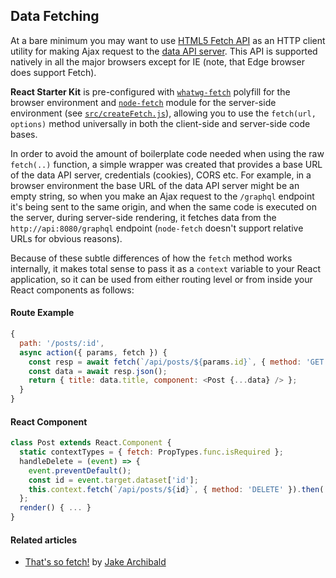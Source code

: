 ## Data Fetching

At a bare minimum you may want to use [HTML5 Fetch API][fetch] as an HTTP client
utility for making Ajax request to the [data API server][nodeapi]. This API is
supported natively in all the major browsers except for IE (note, that Edge
browser does support Fetch).

**React Starter Kit** is pre-configured with [`whatwg-fetch`][wfetch] polyfill
for the browser environment and [`node-fetch`][nfetch] module for the
server-side environment (see [`src/createFetch.js`](../src/createFetch.js)),
allowing you to use the `fetch(url, options)` method universally in both the
client-side and server-side code bases.

In order to avoid the amount of boilerplate code needed when using the raw
`fetch(..)` function, a simple wrapper was created that provides a base URL of
the data API server, credentials (cookies), CORS etc. For example, in a browser
environment the base URL of the data API server might be an empty string, so
when you make an Ajax request to the `/graphql` endpoint it's being sent to the
same origin, and when the same code is executed on the server, during
server-side rendering, it fetches data from the `http://api:8080/graphql`
endpoint (`node-fetch` doesn't support relative URLs for obvious reasons).

Because of these subtle differences of how the `fetch` method works internally,
it makes total sense to pass it as a `context` variable to your React
application, so it can be used from either routing level or from inside your
React components as follows:

#### Route Example

```js
{
  path: '/posts/:id',
  async action({ params, fetch }) {
    const resp = await fetch(`/api/posts/${params.id}`, { method: 'GET' });
    const data = await resp.json();
    return { title: data.title, component: <Post {...data} /> };
  }
}
```

#### React Component

```js
class Post extends React.Component {
  static contextTypes = { fetch: PropTypes.func.isRequired };
  handleDelete = (event) => {
    event.preventDefault();
    const id = event.target.dataset['id'];
    this.context.fetch(`/api/posts/${id}`, { method: 'DELETE' }).then(...);
  };
  render() { ... }
}
```

#### Related articles

- [That's so fetch!](https://jakearchibald.com/2015/thats-so-fetch/) by
  [Jake Archibald](https://twitter.com/jaffathecake)

[fetch]: https://developer.mozilla.org/en-US/docs/Web/API/Fetch_API/Using_Fetch
[wfetch]: https://github.com/github/fetchno
[nfetch]: https://github.com/bitinn/node-fetch
[nodeapi]: https://github.com/kriasoft/nodejs-api-starter
